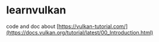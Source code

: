 # learnvulkan
code and doc about [https://vulkan-tutorial.com/](https://docs.vulkan.org/tutorial/latest/00_Introduction.html)

